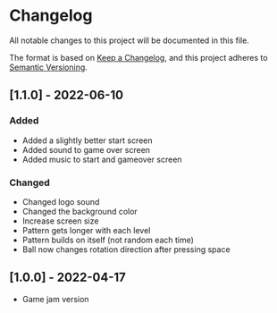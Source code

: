 # Changelog
All notable changes to this project will be documented in this file.

The format is based on [Keep a Changelog](https://keepachangelog.com/en/1.0.0/),
and this project adheres to [Semantic Versioning](https://semver.org/spec/v2.0.0.html).

## [1.1.0] - 2022-06-10

### Added
- Added a slightly better start screen
- Added sound to game over screen
- Added music to start and gameover screen

### Changed
- Changed logo sound
- Changed the background color
- Increase screen size
- Pattern gets longer with each level 
- Pattern builds on itself (not random each time)
- Ball now changes rotation direction after pressing space

## [1.0.0] - 2022-04-17
- Game jam version 